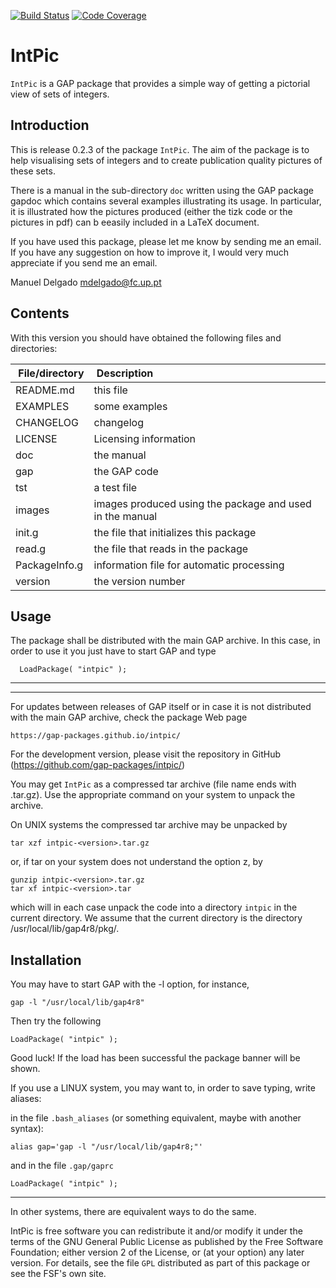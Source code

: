 [![Build Status](https://travis-ci.org/gap-packages/intpic.svg?branch=master)](https://travis-ci.org/gap-packages/intpic)
[![Code Coverage](https://codecov.io/github/gap-packages/intpic/coverage.svg?branch=master&token=)](https://codecov.io/gh/gap-packages/intpic)

IntPic
======

`IntPic` is a GAP package that provides a simple way of getting a pictorial view of sets of integers.

Introduction
------------

This is release 0.2.3 of the package `IntPic`.  The aim of the package is to
help visualising sets of integers and to create publication quality pictures
of these sets. 

There is a manual in the sub-directory `doc` written using the GAP package
gapdoc which contains several examples illustrating its usage. In particular,
it is illustrated how the pictures produced (either the tizk code or the
pictures in pdf) can b eeasily included in a LaTeX document.

If you have used this package, please let me know by sending me an email. If
you have any suggestion on how to improve it, I would very much appreciate if
you send me an email.

Manuel Delgado			<mdelgado@fc.up.pt>

Contents
--------
With this version you should have obtained the following files and
directories:

| File/directory | Description |
|:-----|:------|
|README.md |   this file|
|EXAMPLES|	some examples|
|CHANGELOG|	changelog|
|LICENSE|	Licensing information|
|doc  |	the manual|
|gap  |the GAP code|
|tst  |	a test file|
|images	|images produced using the package and used in the manual|
|init.g| the file that initializes this package|
|read.g	 |   the file that reads in the package|
|PackageInfo.g	| information file for automatic processing|
|version	|the version number|

Usage
-----
The package shall be distributed with the main GAP archive. In this case, in
order to use it you just have to start GAP and type

      LoadPackage( "intpic" );

------------------------------
------------------------------
For updates between releases of GAP itself or in case it is not distributed
with the main GAP archive, check the package Web page

    https://gap-packages.github.io/intpic/

For the development version, please visit the repository in GitHub (https://github.com/gap-packages/intpic/)

You may get `IntPic` as a compressed tar archive (file name ends with
.tar.gz). Use the appropriate command on your system to unpack the
archive.

On UNIX systems the compressed tar archive may be unpacked by

    tar xzf intpic-<version>.tar.gz

or, if tar on your system does not understand the option z, by

    gunzip intpic-<version>.tar.gz
    tar xf intpic-<version>.tar

which will in each case unpack the code into a directory `intpic`
in the current directory. We assume that the current directory is the
directory /usr/local/lib/gap4r8/pkg/.

Installation
------------

You may have to start GAP with the -l option, for instance,

    gap -l "/usr/local/lib/gap4r8"

Then try the following

    LoadPackage( "intpic" );

Good luck!
If the load has been successful the package banner will be shown.


If you use a LINUX system, you may want to, in order to save typing, write
aliases:

in the file `.bash_aliases` (or something equivalent, maybe with another syntax):

    alias gap='gap -l "/usr/local/lib/gap4r8;"'

and in the file `.gap/gaprc`

    LoadPackage( "intpic" );

----------

In other systems, there are equivalent ways to do the same.



IntPic is free software you can redistribute it and/or modify it
under the terms of the GNU General Public License as published by the
Free Software Foundation; either version 2 of the License, or (at your
option) any later version. For details, see the file `GPL` distributed
as part of this package or see the FSF's own site.
